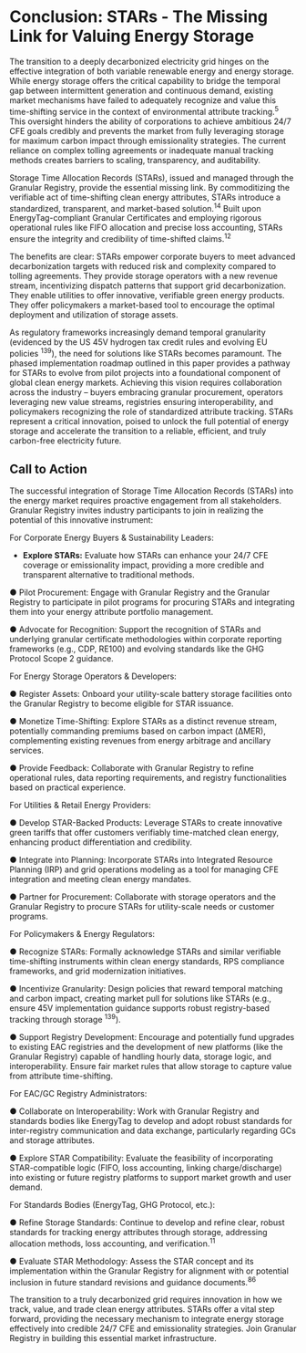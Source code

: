 # Conclusion: STARs - The Missing Link for Valuing Energy Storage

The transition to a deeply decarbonized electricity grid hinges on the effective integration of both variable renewable energy and energy storage. While energy storage offers the critical capability to bridge the temporal gap between intermittent generation and continuous demand, existing market mechanisms have failed to adequately recognize and value this time-shifting service in the context of environmental attribute tracking.<sup>5</sup> This oversight hinders the ability of corporations to achieve ambitious 24/7 CFE goals credibly and prevents the market from fully leveraging storage for maximum carbon impact through emissionality strategies. The current reliance on complex tolling agreements or inadequate manual tracking methods creates barriers to scaling, transparency, and auditability.

Storage Time Allocation Records (STARs), issued and managed through the Granular Registry, provide the essential missing link. By commoditizing the verifiable act of time-shifting clean energy attributes, STARs introduce a standardized, transparent, and market-based solution.<sup>14</sup> Built upon EnergyTag-compliant Granular Certificates and employing rigorous operational rules like FIFO allocation and precise loss accounting, STARs ensure the integrity and credibility of time-shifted claims.<sup>12</sup>

The benefits are clear: STARs empower corporate buyers to meet advanced decarbonization targets with reduced risk and complexity compared to tolling agreements. They provide storage operators with a new revenue stream, incentivizing dispatch patterns that support grid decarbonization. They enable utilities to offer innovative, verifiable green energy products. They offer policymakers a market-based tool to encourage the optimal deployment and utilization of storage assets.

As regulatory frameworks increasingly demand temporal granularity (evidenced by the US 45V hydrogen tax credit rules and evolving EU policies <sup>139</sup>), the need for solutions like STARs becomes paramount. The phased implementation roadmap outlined in this paper provides a pathway for STARs to evolve from pilot projects into a foundational component of global clean energy markets. Achieving this vision requires collaboration across the industry – buyers embracing granular procurement, operators leveraging new value streams, registries ensuring interoperability, and policymakers recognizing the role of standardized attribute tracking. STARs represent a critical innovation, poised to unlock the full potential of energy storage and accelerate the transition to a reliable, efficient, and truly carbon-free electricity future.

## Call to Action

The successful integration of Storage Time Allocation Records (STARs) into the energy market requires proactive engagement from all stakeholders. Granular Registry invites industry participants to join in realizing the potential of this innovative instrument:

For Corporate Energy Buyers & Sustainability Leaders:

* **Explore STARs:** Evaluate how STARs can enhance your 24/7 CFE coverage or emissionality impact, providing a more credible and transparent alternative to traditional methods.

●      Pilot Procurement: Engage with Granular Registry and the Granular Registry to participate in pilot programs for procuring STARs and integrating them into your energy attribute portfolio management.

●      Advocate for Recognition: Support the recognition of STARs and underlying granular certificate methodologies within corporate reporting frameworks (e.g., CDP, RE100) and evolving standards like the GHG Protocol Scope 2 guidance.

For Energy Storage Operators & Developers:

●      Register Assets: Onboard your utility-scale battery storage facilities onto the Granular Registry to become eligible for STAR issuance.

●      Monetize Time-Shifting: Explore STARs as a distinct revenue stream, potentially commanding premiums based on carbon impact (ΔMER), complementing existing revenues from energy arbitrage and ancillary services.

●      Provide Feedback: Collaborate with Granular Registry to refine operational rules, data reporting requirements, and registry functionalities based on practical experience.

For Utilities & Retail Energy Providers:

●      Develop STAR-Backed Products: Leverage STARs to create innovative green tariffs that offer customers verifiably time-matched clean energy, enhancing product differentiation and credibility.

●      Integrate into Planning: Incorporate STARs into Integrated Resource Planning (IRP) and grid operations modeling as a tool for managing CFE integration and meeting clean energy mandates.

●      Partner for Procurement: Collaborate with storage operators and the Granular Registry to procure STARs for utility-scale needs or customer programs.

For Policymakers & Energy Regulators:

●      Recognize STARs: Formally acknowledge STARs and similar verifiable time-shifting instruments within clean energy standards, RPS compliance frameworks, and grid modernization initiatives.

●      Incentivize Granularity: Design policies that reward temporal matching and carbon impact, creating market pull for solutions like STARs (e.g., ensure 45V implementation guidance supports robust registry-based tracking through storage <sup>139</sup>).

●      Support Registry Development: Encourage and potentially fund upgrades to existing EAC registries and the development of new platforms (like the Granular Registry) capable of handling hourly data, storage logic, and interoperability. Ensure fair market rules that allow storage to capture value from attribute time-shifting.

For EAC/GC Registry Administrators:

●      Collaborate on Interoperability: Work with Granular Registry and standards bodies like EnergyTag to develop and adopt robust standards for inter-registry communication and data exchange, particularly regarding GCs and storage attributes.

●      Explore STAR Compatibility: Evaluate the feasibility of incorporating STAR-compatible logic (FIFO, loss accounting, linking charge/discharge) into existing or future registry platforms to support market growth and user demand.

For Standards Bodies (EnergyTag, GHG Protocol, etc.):

●      Refine Storage Standards: Continue to develop and refine clear, robust standards for tracking energy attributes through storage, addressing allocation methods, loss accounting, and verification.<sup>11</sup>

●      Evaluate STAR Methodology: Assess the STAR concept and its implementation within the Granular Registry for alignment with or potential inclusion in future standard revisions and guidance documents.<sup>86</sup>

The transition to a truly decarbonized grid requires innovation in how we track, value, and trade clean energy attributes. STARs offer a vital step forward, providing the necessary mechanism to integrate energy storage effectively into credible 24/7 CFE and emissionality strategies. Join Granular Registry in building this essential market infrastructure.
